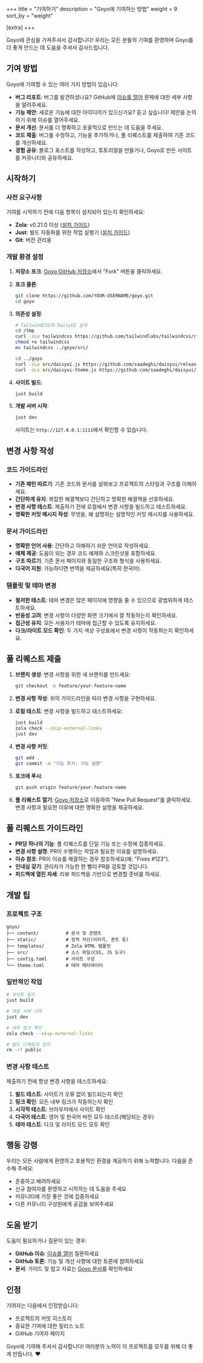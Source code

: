 +++
title = "기여하기"
description = "Goyo에 기여하는 방법"
weight = 9
sort_by = "weight"

[extra]
+++

Goyo에 관심을 가져주셔서 감사합니다! 우리는 모든 분들의 기여를 환영하며 Goyo를 더 좋게 만드는 데 도움을 주셔서 감사드립니다.

## 기여 방법

Goyo에 기여할 수 있는 여러 가지 방법이 있습니다:

- **버그 리포트**: 버그를 발견하셨나요? GitHub에 [이슈를 열어](https://github.com/hahwul/goyo/issues/new) 문제에 대한 세부 사항을 알려주세요.
- **기능 제안**: 새로운 기능에 대한 아이디어가 있으신가요? 듣고 싶습니다! 제안을 논의하기 위해 이슈를 열어주세요.
- **문서 개선**: 문서를 더 명확하고 포괄적으로 만드는 데 도움을 주세요.
- **코드 제출**: 버그를 수정하고, 기능을 추가하거나, 풀 리퀘스트를 제출하여 기존 코드를 개선하세요.
- **경험 공유**: 블로그 포스트를 작성하고, 튜토리얼을 만들거나, Goyo로 만든 사이트를 커뮤니티와 공유하세요.

## 시작하기

### 사전 요구사항

기여를 시작하기 전에 다음 항목이 설치되어 있는지 확인하세요:

- **Zola**: v0.21.0 이상 ([설치 가이드](https://www.getzola.org/documentation/getting-started/installation/))
- **Just**: 빌드 자동화를 위한 작업 실행기 ([설치 가이드](https://github.com/casey/just))
- **Git**: 버전 관리용

### 개발 환경 설정

1. **저장소 포크**: [Goyo GitHub 저장소](https://github.com/hahwul/goyo)에서 "Fork" 버튼을 클릭하세요.

2. **포크 클론**:
   ```bash
   git clone https://github.com/YOUR-USERNAME/goyo.git
   cd goyo
   ```

3. **의존성 설정**:
   ```bash
   # TailwindCSS와 DaisyUI 설치
   cd /tmp
   curl -sLo tailwindcss https://github.com/tailwindlabs/tailwindcss/releases/latest/download/tailwindcss-linux-x64
   chmod +x tailwindcss
   mv tailwindcss ../goyo/src/
   
   cd ../goyo
   curl -sLo src/daisyui.js https://github.com/saadeghi/daisyui/releases/latest/download/daisyui.js
   curl -sLo src/daisyui-theme.js https://github.com/saadeghi/daisyui/releases/latest/download/daisyui-theme.js
   ```

4. **사이트 빌드**:
   ```bash
   just build
   ```

5. **개발 서버 시작**:
   ```bash
   just dev
   ```
   
   사이트는 `http://127.0.0.1:1111`에서 확인할 수 있습니다.

## 변경 사항 작성

### 코드 가이드라인

- **기존 패턴 따르기**: 기존 코드와 문서를 살펴보고 프로젝트의 스타일과 구조를 이해하세요.
- **간단하게 유지**: 복잡한 해결책보다 간단하고 명확한 해결책을 선호하세요.
- **변경 사항 테스트**: 제출하기 전에 로컬에서 변경 사항을 빌드하고 테스트하세요.
- **명확한 커밋 메시지 작성**: 무엇을, 왜 설명하는 설명적인 커밋 메시지를 사용하세요.

### 문서 가이드라인

- **명확한 언어 사용**: 간단하고 이해하기 쉬운 언어로 작성하세요.
- **예제 제공**: 도움이 되는 경우 코드 예제와 스크린샷을 포함하세요.
- **구조 따르기**: 기존 문서 페이지와 동일한 구조와 형식을 사용하세요.
- **다국어 지원**: 가능하다면 번역을 제공하세요(특히 한국어).

### 템플릿 및 테마 변경

- **철저한 테스트**: 테마 변경은 많은 페이지에 영향을 줄 수 있으므로 광범위하게 테스트하세요.
- **반응성 고려**: 변경 사항이 다양한 화면 크기에서 잘 작동하는지 확인하세요.
- **접근성 유지**: 모든 사용자가 테마에 접근할 수 있도록 유지하세요.
- **다크/라이트 모드 확인**: 두 가지 색상 구성표에서 변경 사항이 작동하는지 확인하세요.

## 풀 리퀘스트 제출

1. **브랜치 생성**: 변경 사항을 위한 새 브랜치를 만드세요:
   ```bash
   git checkout -b feature/your-feature-name
   ```

2. **변경 사항 작성**: 위의 가이드라인을 따라 변경 사항을 구현하세요.

3. **로컬 테스트**: 변경 사항을 빌드하고 테스트하세요:
   ```bash
   just build
   zola check --skip-external-links
   just dev
   ```

4. **변경 사항 커밋**:
   ```bash
   git add .
   git commit -m "기능 추가: 기능 설명"
   ```

5. **포크에 푸시**:
   ```bash
   git push origin feature/your-feature-name
   ```

6. **풀 리퀘스트 열기**: [Goyo 저장소](https://github.com/hahwul/goyo)로 이동하여 "New Pull Request"를 클릭하세요. 변경 사항과 필요한 이유에 대한 명확한 설명을 제공하세요.

## 풀 리퀘스트 가이드라인

- **PR당 하나의 기능**: 풀 리퀘스트를 단일 기능 또는 수정에 집중하세요.
- **변경 사항 설명**: PR이 수행하는 작업과 필요한 이유를 설명하세요.
- **이슈 참조**: PR이 이슈를 해결하는 경우 참조하세요(예: "Fixes #123").
- **인내심 갖기**: 관리자가 가능한 한 빨리 PR을 검토할 것입니다.
- **피드백에 열린 자세**: 리뷰 피드백을 기반으로 변경할 준비를 하세요.

## 개발 팁

### 프로젝트 구조

```
goyo/
├── content/          # 문서 및 콘텐츠
├── static/           # 정적 자산(이미지, 폰트 등)
├── templates/        # Zola HTML 템플릿
├── src/              # 소스 파일(CSS, JS 도구)
├── config.toml       # 사이트 구성
└── theme.toml        # 테마 메타데이터
```

### 일반적인 작업

```bash
# 사이트 빌드
just build

# 개발 서버 시작
just dev

# 내부 링크 확인
zola check --skip-external-links

# 빌드 디렉토리 정리
rm -rf public
```

### 변경 사항 테스트

제출하기 전에 항상 변경 사항을 테스트하세요:

1. **빌드 테스트**: 사이트가 오류 없이 빌드되는지 확인
2. **링크 확인**: 모든 내부 링크가 작동하는지 확인
3. **시각적 테스트**: 브라우저에서 사이트 확인
4. **다국어 테스트**: 영어 및 한국어 버전 모두 테스트(해당되는 경우)
5. **테마 테스트**: 다크 및 라이트 모드 모두 확인

## 행동 강령

우리는 모든 사람에게 환영하고 포용적인 환경을 제공하기 위해 노력합니다. 다음을 준수해 주세요:

- 존중하고 배려하세요
- 신규 참여자를 환영하고 시작하는 데 도움을 주세요
- 커뮤니티에 가장 좋은 것에 집중하세요
- 다른 커뮤니티 구성원에게 공감을 보여주세요

## 도움 받기

도움이 필요하거나 질문이 있는 경우:

- **GitHub 이슈**: [이슈를 열어](https://github.com/hahwul/goyo/issues) 질문하세요
- **GitHub 토론**: 기능 및 개선 사항에 대한 토론에 참여하세요
- **문서**: 가이드 및 참고 자료는 [Goyo 문서](https://goyo.hahwul.com)를 확인하세요

## 인정

기여자는 다음에서 인정받습니다:

- 프로젝트의 커밋 히스토리
- 중요한 기여에 대한 릴리스 노트
- GitHub 기여자 페이지

Goyo에 기여해 주셔서 감사합니다! 여러분의 노력이 이 프로젝트를 모두를 위해 더 좋게 만듭니다. ❤️
